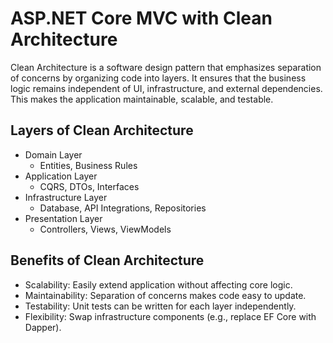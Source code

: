 # ASP.NET Core MVC with Clean Architecture

Clean Architecture is a software design pattern that emphasizes separation of concerns by organizing code into layers. It ensures that the business logic remains independent of UI, infrastructure, and external dependencies. This makes the application maintainable, scalable, and testable.

## Layers of Clean Architecture

- Domain Layer
  - Entities, Business Rules 
- Application Layer
  - CQRS, DTOs, Interfaces
- Infrastructure Layer
  - Database, API Integrations, Repositories
- Presentation Layer
  - Controllers, Views, ViewModels

## Benefits of Clean Architecture

- Scalability: Easily extend application without affecting core logic.
- Maintainability: Separation of concerns makes code easy to update.
- Testability: Unit tests can be written for each layer independently.
- Flexibility: Swap infrastructure components (e.g., replace EF Core with Dapper).